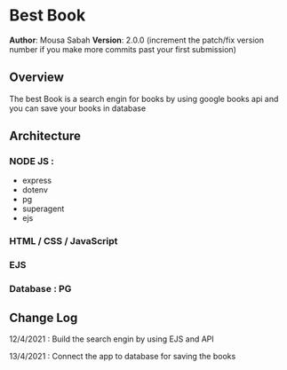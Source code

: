 # Best Book

**Author**: Mousa Sabah
**Version**: 2.0.0 (increment the patch/fix version number if you make more commits past your first submission)

## Overview
The best Book is a search engin for books by using google books api and you can save your books in database


## Architecture
### NODE JS : 
* express
* dotenv
* pg
* superagent 
* ejs
### HTML / CSS / JavaScript

### EJS 

### Database : PG

## Change Log
12/4/2021 : Build the search engin by using EJS and API  

13/4/2021 : Connect the app to database for saving the books